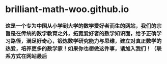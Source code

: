 # brilliant-math-woo.github.io

### 这是一个专为中国从小学到大学的数学爱好者而生的网站，我们的宗旨是在传统的数学教育之外，拓宽爱好者的数学知识面，给予正确学习路径，满足好奇心，锻炼数学研究能力与思维，建立对真正数学的热爱，培养更多的数学家！如果你也想做这件事，请加入我们！（联系方式在网站最后